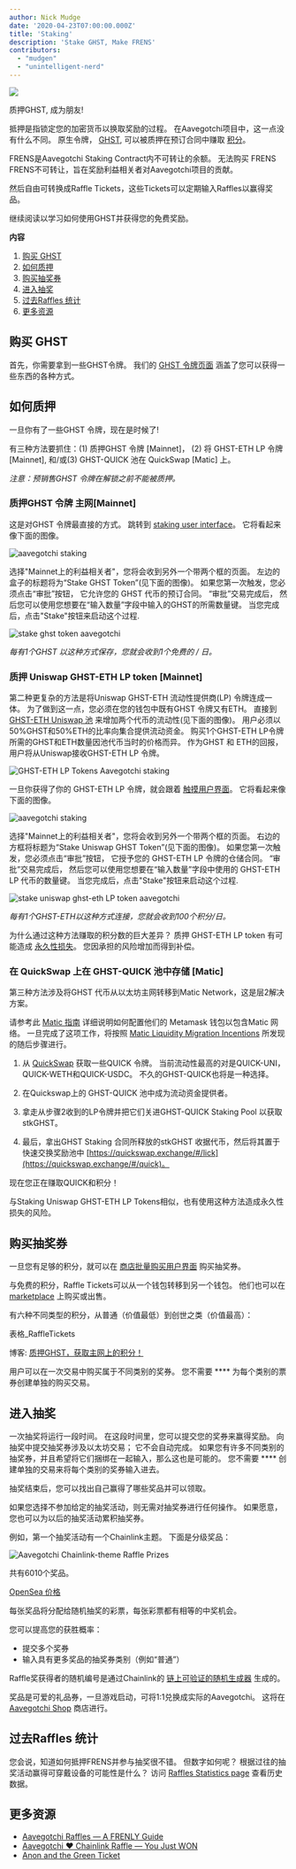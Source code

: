 ```yaml
---
author: Nick Mudge
date: '2020-04-23T07:00:00.000Z'
title: 'Staking'
description: 'Stake GHST, Make FRENS'
contributors:
  - "mudgen"
  - "unintelligent-nerd"
---
```



<div class="headerImageContainer">
<img class="headerImage" src="/staking/staking.png">
<p class="headerImageText">质押GHST, 成为朋友!</p>
</div>

抵押是指锁定您的加密货币以换取奖励的过程。 在Aavegotchi项目中，这一点没有什么不同。 原生令牌， [GHST](/posts/ghst), 可以被质押在预订合同中赚取 [积分](/posts/glossary#frens)。

FRENS是Aavegotchi Staking Contract内不可转让的余额。 无法购买 FRENS FRENS不可转让，旨在奖励利益相关者对Aavegotchi项目的贡献。

然后自由可转换成Raffle Tickets，这些Tickets可以定期输入Raffles以赢得奖品。

继续阅读以学习如何使用GHST并获得您的免费奖励。

<div class="contentsBox">

**内容**

<ol>
<li><a href=#purchasing-ghst>购买 GHST</a></li>
<li><a href=#how-to-stake>如何质押 </a></li>
<li><a href=#purchasing-raffle-tickets>购买抽奖券</a></li>
<li><a href=#entering-raffles>进入抽奖</a></li>
<li><a href=#past-raffles-statistics>过去Raffles 统计</a></li>
<li><a href=#more-resources>更多资源</a></li>
</ol>

</div>

## 购买 GHST
首先，你需要拿到一些GHST令牌。 我们的 [GHST 令牌页面](/posts/ghst) 涵盖了您可以获得一些东西的各种方式。

## 如何质押
一旦你有了一些GHST 令牌，现在是时候了!

有三种方法要抓住：(1) 质押GHST 令牌 [Mainnet]， (2) 将 GHST-ETH LP 令牌 [Mainnet], 和/或(3) GHST-QUICK 池在 QuickSwap [Matic] 上。

*注意：预销售GHST 令牌在解锁之前不能被质押。*

### 质押GHST 令牌  主网[Mainnet]
这是对GHST 令牌最直接的方式。 跳转到 [staking user interface](https://aavegotchi.com/stake)。 它将看起来像下面的图像。

<img class = "bodyImage" src = "/staking/staking-interface.png" alt = "aavegotchi staking" />

选择"Mainnet上的利益相关者"，您将会收到另外一个带两个框的页面。 左边的盒子的标题将为“Stake GHST Token”(见下面的图像)。 如果您第一次触发，您必须点击“审批”按钮， 它允许您的 GHST 代币的预订合同。 “审批”交易完成后， 然后您可以使用您想要在“输入数量”字段中输入的GHST的所需数量键。 当您完成后，点击"Stake"按钮来启动这个过程.

<img class = "bodyImage" src = "/staking/stake-ghst.png" alt = "stake ghst token aavegotchi" />

*每有1个GHST 以这种方式保存，您就会收到1个免费的 / 日。*

### 质押 Uniswap GHST-ETH LP token [Mainnet]
第二种更复杂的方法是将Uniswap GHST-ETH 流动性提供商(LP) 令牌连成一体。 为了做到这一点，您必须在您的钱包中既有GHST 令牌又有ETH。 直接到 [GHST-ETH Uniswap 池](https://app.uniswap.org/#/add/0x3f382dbd960e3a9bbceae22651e88158d2791550/ETH) 来增加两个代币的流动性(见下面的图像)。 用户必须以50%GHST和50%ETH的比率向集合提供流动资金。 购买1个GHST-ETH LP令牌所需的GHST和ETH数量因池代币当时的价格而异。  作为GHST 和 ETH的回报，用户将从Uniswap接收GHST-ETH LP 令牌。

<img class = "bodyImage" src = "/staking/ghst-eth-uniswap-interface.png" alt = "GHST-ETH LP Tokens Aavegotchi staking" />

一旦你获得了你的 GHST-ETH LP 令牌，就会跟着 [触摸用户界面](https://aavegotchi.com/stake)。 它将看起来像下面的图像。

<img class = "bodyImage" src = "/staking/staking-interface.png" alt = "aavegotchi staking" />

选择"Mainnet上的利益相关者"，您将会收到另外一个带两个框的页面。 右边的方框将标题为“Stake Uniswap GHST Token”(见下面的图像)。 如果您第一次触发，您必须点击“审批”按钮， 它授予您的 GHST-ETH LP 令牌的仓储合同。 “审批”交易完成后， 然后您可以使用您想要在“输入数量”字段中使用的 GHST-ETH LP 代币的数量键。 当您完成后，点击"Stake"按钮来启动这个过程.

<img class = "bodyImage" src = "/staking/stake-uniswap-ghst-eth.png" alt = "stake uniswap ghst-eth LP token aavegotchi" />

*每有1个GHST-ETH以这种方式连接，您就会收到100个积分/日。*

为什么通过这种方法赚取的积分数的巨大差异？ 质押 GHST-ETH LP token 有可能造成 [永久性损失](/posts/glossary#impermanent-loss)。 您因承担的风险增加而得到补偿。

### 在 QuickSwap 上在 GHST-QUICK 池中存储 [Matic]

第三种方法涉及将GHST 代币从以太坊主网转移到Matic Network，这是层2解决方案。

请参考此 [Matic 指南](/matic) 详细说明如何配置他们的 Metamask 钱包以包含Matic 网络。 一旦完成了这项工作，将按照 [Matic Liquidity Migration Incentions](https://aavegotchi.medium.com/ghst-token-live-on-matic-100k-usd-liquidity-migration-incentives-announced-faq-2590daa25d73) 所发现的随后步骤进行。

1. 从 [QuickSwap](https://quickswap.exchange) 获取一些QUICK 令牌。 当前流动性最高的对是QUICK-UNI，QUICK-WETH和QUICK-USDC。 不久的GHST-QUICK也将是一种选择。

2. 在Quickswap上的 GHST-QUICK 池中成为流动资金提供者。

3. 拿走从步骤2收到的LP令牌并把它们关进GHST-QUICK Staking Pool 以获取stkGHST。

4. 最后，拿出GHST Staking 合同所释放的stkGHST 收据代币，然后将其置于快速交换奖励池中 [https://quickswap.exchange/#/lick](https://quickswap.exchange/#/quick)。

现在您正在赚取QUICK和积分！

与Staking Uniswap GHST-ETH LP Tokens相似，也有使用这种方法造成永久性损失的风险。

## 购买抽奖券

一旦您有足够的积分，就可以在 [商店批量购买用户界面](https://aavegotchi.com/tickets) 购买抽奖券。

与免费的积分，Raffle Tickets可以从一个钱包转移到另一个钱包。 他们也可以在 [marketplace](/marketplace) 上购买或出售。

有六种不同类型的积分，从普通（价值最低）到创世之类（价值最高）：

表格_RaffleTickets

博客: [ 质押GHST，获取主网上的积分！](https://aavegotchi.medium.com/stake-ghst-make-frens-live-on-etherum-mainnet-658bd507d67b)

用户可以在一次交易中购买属于不同类别的奖券。 您不需要 **** 为每个类别的票券创建单独的购买交易。

## 进入抽奖

一次抽奖将运行一段时间。 在这段时间里，您可以提交您的奖券来赢得奖励。 向抽奖中提交抽奖券涉及以太坊交易； 它不会自动完成。 如果您有许多不同类别的抽奖券，并且希望将它们捆绑在一起输入，那么这也是可能的。 您不需要 **** 创建单独的交易来将每个类别的奖券输入进去。

抽奖结束后，您可以找出自己赢得了哪些奖品并可以领取。

如果您选择不参加给定的抽奖活动，则无需对抽奖券进行任何操作。 如果愿意，您也可以为以后的抽奖活动累积抽奖券。

例如，第一个抽奖活动有一个Chainlink主题。 下面是分级奖品：

<img class = "bodyImage" src = "/staking/link-raffle-prizes.png" alt = "Aavegotchi Chainlink-theme Raffle Prizes" />

共有6010个奖品。

[OpenSea 价格](https://opensea.io/activity/aavegotchi-wearable-vouchers)

每张奖品将分配给随机抽奖的彩票，每张彩票都有相等的中奖机会。

您可以提高您的获胜概率：
* 提交多个奖券
* 输入具有更多奖品的抽奖券类别（例如“普通”）

Raffle奖获得者的随机编号是通过Chainlink的 [链上可验证的随机生成器](https://blog.chain.link/verifiable-random-functions-vrf-random-number-generation-rng-feature/) 生成的。

奖品是可爱的礼品券，一旦游戏启动，可将1:1兑换成实际的Aavegotchi。 这将在 [Aavegotchi Shop](https://aavegotchi.com/shop) 商店进行。

## 过去Raffles 统计
您会说，知道如何抵押FRENS并参与抽奖很不错。 但数字如何呢？ 根据过往的抽奖活动赢得可穿戴设备的可能性是什么？ 访问 [Raffles Statistics page](/raffles-stats) 查看历史数据。

## 更多资源

- [Aavegotchi Raffles — A FRENLY Guide](https://aavegotchi.medium.com/aavegotchi-raffles-a-frenly-guide-66f624c9bc60)
- [Aavegotchi ❤ Chainlink Raffle — You Just WON](https://aavegotchi.medium.com/aavegotchi-chainlink-raffle-you-just-won-af87712f1018)
- [Anon and the Green Ticket](https://aavegotchi.medium.com/anon-and-the-green-ticket-5776969b3a69)